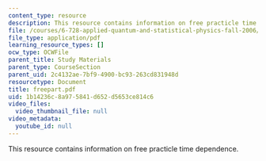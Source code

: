 ```yaml
---
content_type: resource
description: This resource contains information on free practicle time dependence.
file: /courses/6-728-applied-quantum-and-statistical-physics-fall-2006/1b14236c8a975841d652d5653ce814c6_freepart.pdf
file_type: application/pdf
learning_resource_types: []
ocw_type: OCWFile
parent_title: Study Materials
parent_type: CourseSection
parent_uid: 2c4132ae-7bf9-4900-bc93-263cd831948d
resourcetype: Document
title: freepart.pdf
uid: 1b14236c-8a97-5841-d652-d5653ce814c6
video_files:
  video_thumbnail_file: null
video_metadata:
  youtube_id: null
---
```

This resource contains information on free practicle time dependence.

